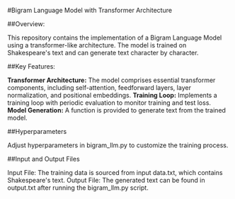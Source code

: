 #Bigram Language Model with Transformer Architecture

##Overview:

This repository contains the implementation of a Bigram Language Model using a transformer-like architecture. The model is trained on Shakespeare's text and can generate text character by character.

##Key Features:

**Transformer Architecture:** The model comprises essential transformer components, including self-attention, feedforward layers, layer normalization, and positional embeddings.
**Training Loop:** Implements a training loop with periodic evaluation to monitor training and test loss.
**Model Generation:** A function is provided to generate text from the trained model.

##Hyperparameters

Adjust hyperparameters in bigram_llm.py to customize the training process.

##Input and Output Files

Input File: The training data is sourced from input data.txt, which contains Shakespeare's text.
Output File: The generated text can be found in output.txt after running the bigram_llm.py script.
